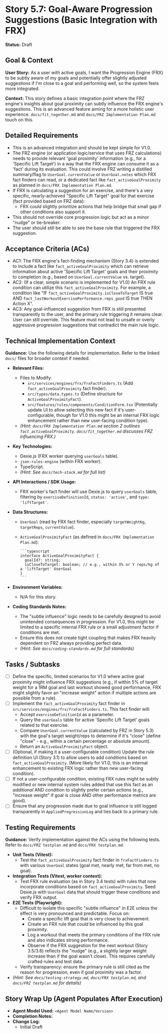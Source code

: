 # Story 5.7: Goal-Aware Progression Suggestions (Basic Integration with FRX)

**Status:** Draft

## Goal & Context

**User Story:** As a user with active goals, I want the Progression Engine (FRX) to be subtly aware of my goals and potentially offer slightly adjusted suggestions if I'm close to a goal and performing well, so the system feels more integrated.

**Context:** This story defines a basic integration point where the FRZ engine's insights about goal proximity can subtly influence the FRX engine's suggestions. This is an advanced feature aiming for a more holistic user experience. `docs/fit_together.md` and `docs/FRZ Implementation Plan.md` touch on this.

## Detailed Requirements

* This is an advanced integration and should be kept simple for V1.0.
* The FRZ engine (or application logic/service that uses FRZ calculations) needs to provide relevant 'goal proximity' information (e.g., for a 'Specific Lift Target') in a way that the FRX engine can consume it as a 'fact' during its evaluation. This could involve FRZ writing a distilled summary/flag to `UserGoal.currentValue` or `UserGoal.notes` which FRX fact finders can read, or a dedicated fact like `fact_activeGoalProximity` as planned in `docs/FRX Implementation Plan.md`.
* If FRX is calculating a suggestion for an exercise, and there's a very specific, nearly-achieved "Specific Lift Target" goal for that exercise (fact provided based on FRZ data):
  * FRX _could_ slightly prioritize actions that help bridge that small gap if other conditions also support it.
* This should not override core progression logic but act as a minor "nudge" or tie-breaker.
* The user should still be able to see the base rule that triggered the FRX suggestion.

## Acceptance Criteria (ACs)

* AC1: The FRX engine's fact-finding mechanism (Story 3.4) is extended to include a fact like `fact_activeGoalProximity` which can retrieve information about active 'Specific Lift Target' goals and their proximity to completion (e.g., based on `UserGoal.currentValue` vs. target).
* AC2: (If a clear, simple scenario is implemented for V1.0) An FRX rule condition can utilize this `fact_activeGoalProximity`. For example, a condition like "IF `fact_activeGoalProximity.isCloseToTarget` IS true AND `fact_lastWorkoutExercisePerformance.reps_good` IS true THEN Action X".
* AC3: Any goal-influenced suggestion from FRX is still presented transparently to the user, and the primary rule triggering it remains clear. User can still override. This feature must not lead to unsafe or overly aggressive progression suggestions that contradict the main rule logic.

## Technical Implementation Context

**Guidance:** Use the following details for implementation. Refer to the linked `docs/` files for broader context if needed.

* **Relevant Files:**
  * Files to Modify:
    * `src/services/engines/frx/frxFactFinders.ts` (Add `fact_activeGoalProximity` fact finder).
    * `src/types/data.types.ts` (Define structure for `ActiveGoalProximityFact`).
    * `src/features/rules/components/ConditionForm.tsx` (Potentially update UI to allow selecting this new fact if it's user-configurable, though for V1.0 this might be an internal FRX logic enhancement rather than new user-facing condition type).
  * _(Hint: `docs/FRX Implementation Plan.md` section 2 outlines `fact_activeGoalProximity`. `docs/fit_together.md` discusses FRZ influencing FRX.)_

* **Key Technologies:**
  * Dexie.js (FRX worker querying `userGoals` table).
  * `json-rules-engine` (within FRX worker).
  * TypeScript.
  * _(Hint: See `docs/tech-stack.md` for full list)_

* **API Interactions / SDK Usage:**
  * FRX worker's fact finder will use Dexie.js to query `userGoals` table, filtering by `exerciseDefinitionId`, `status: 'active'`, and `type: 'liftTarget'`.

* **Data Structures:**
  * `UserGoal` (read by FRX fact finder, especially `targetWeightKg`, `targetReps`, `currentValue`).
  * `ActiveGoalProximityFact` (as defined in `docs/FRX Implementation Plan.md`):

        ```typescript
        interface ActiveGoalProximityFact {
          goalId?: string;
          isCloseToTarget: boolean; // e.g., within X% or Y reps/kg of a 'liftTarget' UserGoal
        }
        ```

* **Environment Variables:**
  * N/A for this story.

* **Coding Standards Notes:**
  * The "subtle influence" logic needs to be carefully designed to avoid unintended consequences in progression. For V1.0, this might be limited to a specific internal FRX rule or a small adjustment factor if conditions are met.
  * Ensure this does not create tight coupling that makes FRX heavily dependent on FRZ always providing perfect data.
  * _(Hint: See `docs/coding-standards.md` for full standards)_

## Tasks / Subtasks

* [ ] Define the specific, limited scenarios for V1.0 where active goal proximity might influence FRX suggestions (e.g., if within 5% of target weight for a 1RM goal and last workout showed good performance, FRX might slightly favor an "increase weight" action if multiple actions are possible from a rule).
* [ ] Implement the `fact_activeGoalProximity` fact finder in `src/services/engines/frx/frxFactFinders.ts`. This fact finder will:
  * Accept `exerciseDefinitionId` as a parameter.
  * Query the `userGoals` table for active 'Specific Lift Target' goals related to that exercise.
  * Compare `UserGoal.currentValue` (calculated by FRZ in Story 5.3) with the goal's target weight/reps to determine if it's "close" (define "close" - e.g., within a certain percentage or absolute amount).
  * Return an `ActiveGoalProximityFact` object.
* [ ] (Optional, if making it a user-configurable condition) Update the rule definition UI (Story 3.1) to allow users to add conditions based on `fact_activeGoalProximity`. (More likely for V1.0, this is an internal enhancement to existing FRX logic rather than new user-facing condition).
* [ ] If not a user-configurable condition, existing FRX rules might be subtly modified or new internal system rules added that use this fact as an _additional_ AND condition to slightly prefer certain actions (e.g., "increase weight" if goal is close AND other performance metrics are good).
* [ ] Ensure that any progression made due to goal influence is still logged transparently in `AppliedProgressionLog` and ties back to a primary rule.

## Testing Requirements

**Guidance:** Verify implementation against the ACs using the following tests. Refer to `docs/FRZ testplan.md` and `docs/FRX testplan.md`.

* **Unit Tests (Vitest):**
  * Test the `fact_activeGoalProximity` fact finder in `frxFactFinders.ts` with various `UserGoal` states (goal met, nearly met, far from met, no goal).
* **Integration Tests (Vitest, worker context):**
  * Test FRX rule evaluation (as in Story 3.4 tests) with rules that now incorporate conditions based on `fact_activeGoalProximity`. Seed Dexie.js with `UserGoal` data that should trigger these conditions and verify FRX output.
* **E2E Tests (Playwright):**
  * Difficult to isolate this specific "subtle influence" in E2E unless the effect is very pronounced and predictable. Focus on:
    * Create a specific lift goal that is very close to achievement.
    * Create an FRX rule that _could_ be influenced by this goal proximity.
    * Log a workout that meets the primary conditions of the FRX rule and also indicates strong performance.
    * Observe if the FRX suggestion for the next workout (Story 3.5/3.6) reflects the "nudge" (e.g., a slightly larger weight increase than if the goal wasn't close). This requires carefully crafted rules and test data.
  * Verify transparency: ensure the primary rule is still cited as the reason for progression, even if goal proximity was a factor.
* _(Hint: See `docs/testing-strategy.md`, `docs/FRX testplan.md`, and `docs/FRZ testplan.md` for details)_

## Story Wrap Up (Agent Populates After Execution)

* **Agent Model Used:** `<Agent Model Name/Version>`
* **Completion Notes:**
* **Change Log:**
  * Initial Draft
